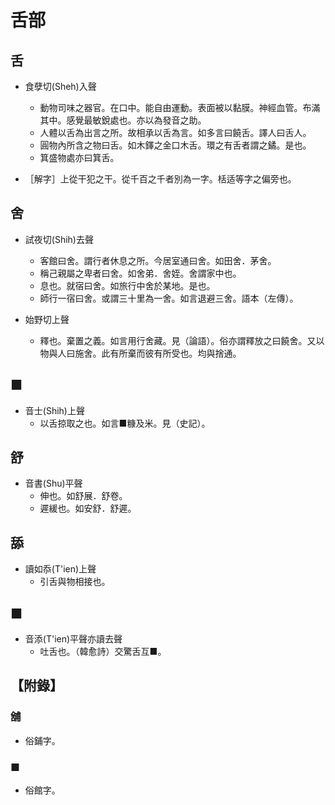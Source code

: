 # 舌部

## 舌

- 食孽切(Sheh)入聲
    - 動物司味之器官。在口中。能自由運動。表面被以黏膜。神經血管。布滿其中。感覺最敏銳處也。亦以為發音之助。
    - 人體以舌為出言之所。故相承以舌為言。如多言曰饒舌。譯人曰舌人。
    - 圓物內所含之物曰舌。如木鐸之金口木舌。環之有舌者謂之鐍。是也。
    - 箕盛物處亦曰箕舌。

- ［解字］上從干犯之干。從千百之千者別為一字。栝适等字之偏旁也。

## 舍

- 試夜切(Shih)去聲
    - 客館曰舍。謂行者休息之所。今居室通曰舍。如田舍．茅舍。
    - 稱己親屬之卑者曰舍。如舍弟．舍姪。舍謂家中也。
    - 息也。就宿曰舍。如旅行中舍於某地。是也。
    - 師行一宿曰舍。或謂三十里為一舍。如言退避三舍。語本（左傳）。

- 始野切上聲
    - 釋也。棄置之義。如言用行舍藏。見（論語）。俗亦謂釋放之曰饒舍。又以物與人曰施舍。此有所棄而彼有所受也。均與捨通。

## ■

- 音士(Shih)上聲
    - 以舌掠取之也。如言■糠及米。見（史記）。

## 舒

- 音書(Shu)平聲
    - 伸也。如舒展．舒卷。
    - 遲緩也。如安舒．舒遲。

## 舔

- 讀如忝(T'ien)上聲
    - 引舌與物相接也。

## ■

- 音添(T'ien)平聲亦讀去聲
    - 吐舌也。（韓愈詩）交驚舌互■。

## 【附錄】

### 舖
- 俗鋪字。

### ■
- 俗館字。

